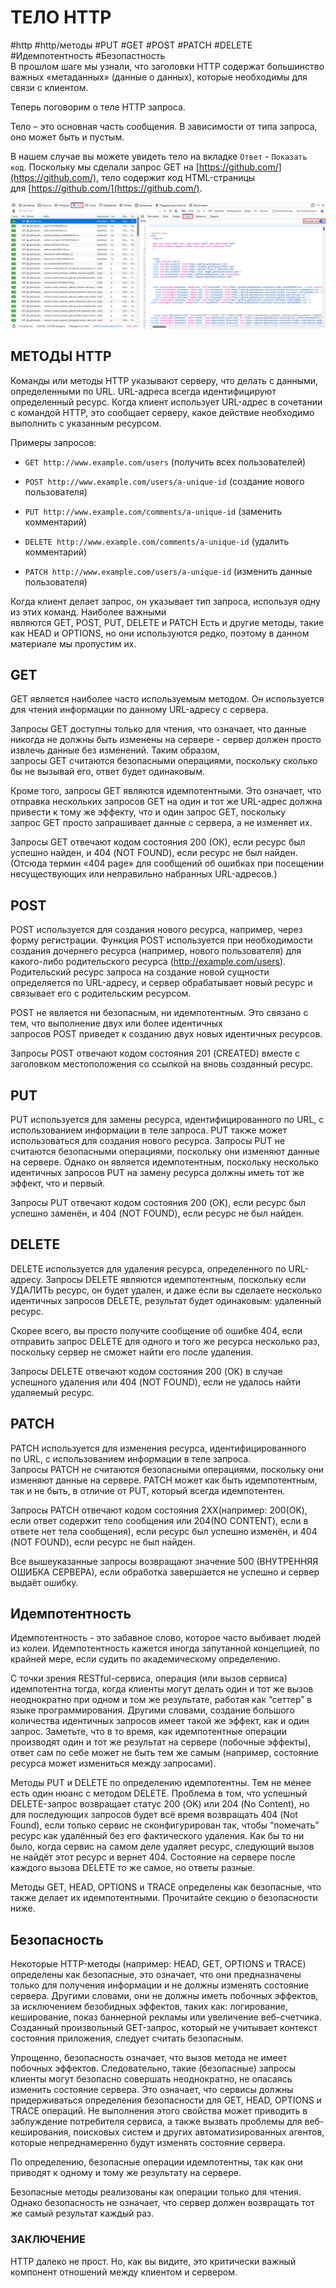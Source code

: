 # ТЕЛО HTTP
#http #http/методы #PUT #GET #POST #PATCH #DELETE #Идемпотентность #Безопастность  
В прошлом шаге мы узнали, что заголовки HTTP содержат большинство важных «метаданных» (данные о данных), которые необходимы для связи с клиентом.

Теперь поговорим о теле HTTP запроса.

Тело – это основная часть сообщения. В зависимости от типа запроса, оно может быть и пустым.

В нашем случае вы можете увидеть тело на вкладке `Ответ` - `Показать код`. Поскольку мы сделали запрос GET на [https://github.com/](https://github.com/), тело содержит код HTML-страницы для [https://github.com/](https://github.com/).

![](library/Django/%D0%92%D0%B2%D0%B5%D0%B4%D0%B5%D0%BD%D0%B8%D0%B5%20%D0%B2%20%D0%B2%D0%B5%D0%B1-%D1%80%D0%B0%D0%B7%D1%80%D0%B0%D0%B1%D0%BE%D1%82%D0%BA%D1%83/_attachments/da228214ca5b9c74fed71cfc6d4ad4b1_MD5.png)

## МЕТОДЫ HTTP

Команды или методы HTTP указывают серверу, что делать с данными, определенными по URL. URL-адреса всегда идентифицируют определенный ресурс. Когда клиент использует URL-адрес в сочетании с командой HTTP, это сообщает серверу, какое действие необходимо выполнить с указанным ресурсом.

Примеры запросов:

- `GET http://www.example.com/users` (получить всех пользователей)

- `POST http://www.example.com/users/a-unique-id` (создание нового пользователя)

- `PUT http://www.example.com/comments/a-unique-id` (заменить комментарий)

- `DELETE http://www.example.com/comments/a-unique-id` (удалить комментарий)

- `PATCH http://www.example.com/users/a-unique-id` (изменить данные пользователя)

Когда клиент делает запрос, он указывает тип запроса, используя одну из этих команд. Наиболее важными являются GET, POST, PUT, DELETE и PATCH Есть и другие методы, такие как HEAD и OPTIONS, но они используются редко, поэтому в данном материале мы пропустим их.

## GET

GET является наиболее часто используемым методом. Он используется для чтения информации по данному URL-адресу с сервера.

Запросы GET доступны только для чтения, что означает, что данные никогда не должны быть изменены на сервере - сервер должен просто извлечь данные без изменений. Таким образом, запросы GET считаются безопасными операциями, поскольку сколько бы не вызывай его, ответ будет одинаковым.

Кроме того, запросы GET являются идемпотентными. Это означает, что отправка нескольких запросов GET на один и тот же URL-адрес должна привести к тому же эффекту, что и один запрос GET, поскольку запрос GET просто запрашивает данные с сервера, а не изменяет их.

Запросы GET отвечают кодом состояния 200 (ОК), если ресурс был успешно найден, и 404 (NOT FOUND), если ресурс не был найден. (Отсюда термин «404 page» для сообщений об ошибках при посещении несуществующих или неправильно набранных URL-адресов.)

## POST

POST используется для создания нового ресурса, например, через форму регистрации. Функция POST используется при необходимости создания дочернего ресурса (например, нового пользователя) для какого-либо родительского ресурса (http://example.com/users). Родительский ресурс запроса на создание новой сущности определяется по URL-адресу, и сервер обрабатывает новый ресурс и связывает его с родительским ресурсом.

POST не является ни безопасным, ни идемпотентным. Это связано с тем, что выполнение двух или более идентичных запросов POST приведет к созданию двух новых идентичных ресурсов.

Запросы POST отвечают кодом состояния 201 (CREATED) вместе с заголовком местоположения со ссылкой на вновь созданный ресурс.

## PUT

PUT используется для замены ресурса, идентифицированного по URL, с использованием информации в теле запроса. PUT также может использоваться для создания нового ресурса. Запросы PUT не считаются безопасными операциями, поскольку они изменяют данные на сервере. Однако он является идемпотентным, поскольку несколько идентичных запросов PUT на замену ресурса должны иметь тот же эффект, что и первый.

Запросы PUT отвечают кодом состояния 200 (OK), если ресурс был успешно заменён, и 404 (NOT FOUND), если ресурс не был найден.

## DELETE

DELETE используется для удаления ресурса, определенного по URL-адресу. Запросы DELETE являются идемпотентным, поскольку если УДАЛИТЬ ресурс, он будет удален, и даже если вы сделаете несколько идентичных запросов DELETE, результат будет одинаковым: удаленный ресурс.

Скорее всего, вы просто получите сообщение об ошибке 404, если отправить запрос DELETE для одного и того же ресурса несколько раз, поскольку сервер не сможет найти его после удаления.

Запросы DELETE отвечают кодом состояния 200 (OK) в случае успешного удаления или 404 (NOT FOUND), если не удалось найти удаляемый ресурс.

## PATCH

PATCH используется для изменения ресурса, идентифицированного по URL, с использованием информации в теле запроса. Запросы PATCH не считаются безопасными операциями, поскольку они изменяют данные на сервере. PATCH может как быть идемпотентным, так и не быть, в отличие от PUT, который всегда идемпотентен.

Запросы PATCH отвечают кодом состояния 2ХХ(например: 200(OK), если ответ содержит тело сообщения или 204(NO CONTENT), если в ответе нет тела сообщения), если ресурс был успешно изменён, и 404 (NOT FOUND), если ресурс не был найден.

Все вышеуказанные запросы возвращают значение 500 (ВНУТРЕННЯЯ ОШИБКА СЕРВЕРА), если обработка завершается не успешно и сервер выдаёт ошибку.

## Идемпотентность

Идемпотентность - это забавное слово, которое часто выбивает людей из колеи. Идемпотентность кажется иногда запутанной концепцией, по крайней мере, если судить по академическому определению.

С точки зрения RESTful-сервиса, операция (или вызов сервиса) идемпотентна тогда, когда клиенты могут делать один и тот же вызов неоднократно при одном и том же результате, работая как “сеттер” в языке программирования. Другими словами, создание большого количества идентичных запросов имеет такой же эффект, как и один запрос. Заметьте, что в то время, как идемпотентные операции производят один и тот же результат на сервере (побочные эффекты), ответ сам по себе может не быть тем же самым (например, состояние ресурса может измениться между запросами).

Методы PUT и DELETE по определению идемпотентны. Тем не менее есть один нюанс с методом DELETE. Проблема в том, что успешный DELETE-запрос возвращает статус 200 (OK) или 204 (No Content), но для последующих запросов будет всё время возвращать 404 (Not Found), если только сервис не сконфигурирован так, чтобы “помечать” ресурс как удалённый без его фактического удаления. Как бы то ни было, когда сервис на самом деле удаляет ресурс, следующий вызов не найдёт этот ресурс и вернет 404. Состояние на сервере после каждого вызова DELETE то же самое, но ответы разные.

Методы GET, HEAD, OPTIONS и TRACE определены как безопасные, что также делает их идемпотентными. Прочитайте секцию о безопасности ниже.

## Безопасность

Некоторые HTTP-методы (например: HEAD, GET, OPTIONS и TRACE) определены как безопасные, это означает, что они предназначены только для получения информации и не должны изменять состояние сервера. Другими словами, они не должны иметь побочных эффектов, за исключением безобидных эффектов, таких как: логирование, кеширование, показ баннерной рекламы или увеличение веб-счетчика. Созданный произвольный GET-запрос, который не учитывает контекст состояния приложения, следует считать безопасным.

Упрощенно, безопасность означает, что вызов метода не имеет побочных эффектов. Следовательно, такие (безопасные) запросы клиенты могут безопасно совершать неоднократно, не опасаясь изменить состояние сервера. Это означает, что сервисы должны придерживаться определения безопасности для GET, HEAD, OPTIONS и TRACE операций. Не выполнения этого свойства может приводить в заблуждение потребителя сервиса, а также вызвать проблемы для веб-кеширования, поисковых систем и других автоматизированных агентов, которые непреднамеренно будут изменять состояние сервера.

По определению, безопасные операции идемпотентны, так как они приводят к одному и тому же результату на сервере.

Безопасные методы реализованы как операции только для чтения. Однако безопасность не означает, что сервер должен возвращать тот же самый результат каждый раз.

### ЗАКЛЮЧЕНИЕ

HTTP далеко не прост. Но, как вы видите, это критически важный компонент отношений между клиентом и сервером.